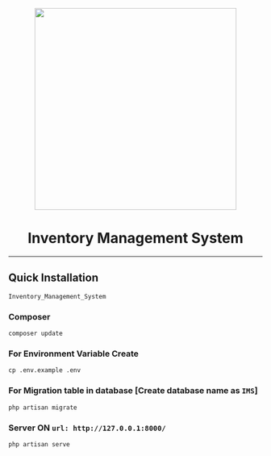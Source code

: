 <p align="center"><a href="https://laravel.com" target="_blank"><img src="https://raw.githubusercontent.com/laravel/art/master/logo-lockup/5%20SVG/2%20CMYK/1%20Full%20Color/laravel-logolockup-cmyk-red.svg" width="400"></a></p>
<h1 align="center">Inventory Management System</h1>
<hr>


## Quick Installation

    Inventory_Management_System
    
### Composer

    composer update
    
    
### For Environment Variable Create
 
    cp .env.example .env
 
    
 ### For Migration table in database [Create database name as ```IMS```]
 
    php artisan migrate
    
### Server ON ```url: http://127.0.0.1:8000/```

    php artisan serve
